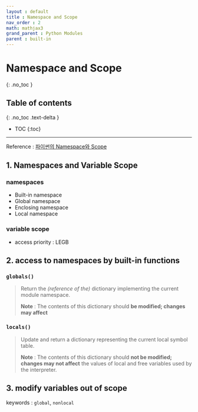 ```yaml
---
layout : default
title : Namespace and Scope
nav_order : 2
math: mathjax3
grand_parent : Python Modules
parent : built-in
---
```


# Namespace and Scope
{: .no_toc }

## Table of contents
{: .no_toc .text-delta }

- TOC
{:toc}

---

Reference : [파이썬의 Namespace와 Scope](https://hongl.tistory.com/260)


## 1. Namespaces and Variable Scope


### namespaces

- Built-in namespace
- Global namespace
- Enclosing namespace
- Local namespace

### variable scope

- access priority : LEGB


## 2. access to namespaces by built-in functions

### ```globals()```

> Return the *(reference of the)* dictionary implementing the current module namespace.
>
> **Note** : The contents of this dictionary should **be modified; changes may affect**

### ```locals()```

> Update and return a dictionary representing the current local symbol table.  
>
> **Note** : The contents of this dictionary should **not be modified; changes may not affect** the values of local and free variables used by the interpreter.


## 3. modify variables out of scope

keywords : ```global```, ```nonlocal```
